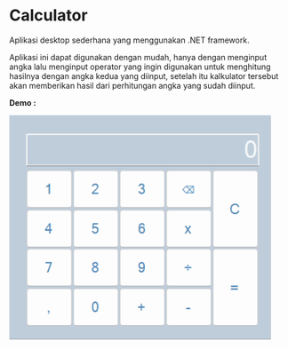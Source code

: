 # Calculator

Aplikasi desktop sederhana yang menggunakan .NET framework. 

Aplikasi ini  dapat digunakan dengan mudah, hanya dengan menginput angka lalu menginput operator yang ingin digunakan untuk menghitung hasilnya dengan angka kedua yang diinput, setelah itu kalkulator tersebut akan memberikan hasil dari perhitungan angka yang sudah diinput.

**Demo :**

![demo kalkulator](calculator.gif)